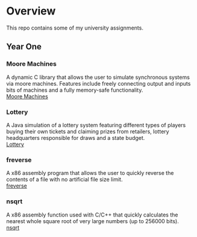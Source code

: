 # Overview
This repo contains some of my university assignments.

## Year One

### Moore Machines
A dynamic C library that allows the user to simulate synchronous systems via moore machines. Features include freely connecting output and inputs bits of machines and a fully memory-safe functionality.\
[Moore Machines](mimuw/year1/MooreMachines)

### Lottery
A Java simulation of a lottery system featuring different types of players buying their own tickets and claiming prizes from retailers, lottery headquarters responsible for draws and a state budget.\
[Lottery](mimuw/year1/lottery)

### freverse
A x86 assembly program that allows the user to quickly reverse the contents of a file with no artificial file size limit.\
[freverse](mimuw/year1/freverse)

### nsqrt
A x86 assembly function used with C/C++ that quickly calculates the nearest whole square root of very large numbers (up to 256000 bits).\
[nsqrt](mimuw/year1/nsqrt)
